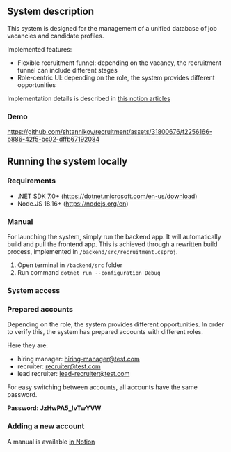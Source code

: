 ## System description

This system is designed for the management of a unified database of job vacancies and candidate profiles.

Implemented features:
- Flexible recruitment funnel: depending on the vacancy, the recruitment funnel can include different stages
- Role-centric UI: depending on the role, the system provides different opportunities

Implementation details is described in [this notion articles](https://shtannikov.notion.site/e74c4d3170824326b2f4f0f54bcf7da5)

### Demo

https://github.com/shtannikov/recruitment/assets/31800676/f2256166-b886-42f5-bc02-dffb67192084

## Running the system locally

### Requirements

- .NET SDK 7.0+ (https://dotnet.microsoft.com/en-us/download)
- Node.JS 18.16+ (https://nodejs.org/en)

### Manual

For launching the system, simply run the backend app. It will automatically build and pull the frontend app. This is achieved through a rewritten build process, implemented in `/backend/src/recruitment.csproj`.

1. Open terminal in `/backend/src` folder
2. Run command `dotnet run --configuration Debug`

### System access

### Prepared accounts

Depending on the role, the system provides different opportunities. In order to verify this, the system has prepared accounts with different roles.

Here they are:

- hiring manager: hiring-manager@test.com
- recruiter: recruiter@test.com
- lead recruiter: lead-recruiter@test.com

For easy switching between accounts, all accounts have the same password.

<b>Password: JzHwPA5_!vTwYVW</b>

### Adding a new account

A manual is available [in Notion](https://shtannikov.notion.site/ee324577c73743f08ba09695f5526589)
